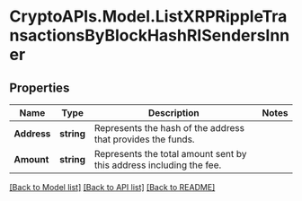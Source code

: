 # CryptoAPIs.Model.ListXRPRippleTransactionsByBlockHashRISendersInner

## Properties

Name | Type | Description | Notes
------------ | ------------- | ------------- | -------------
**Address** | **string** | Represents the hash of the address that provides the funds. | 
**Amount** | **string** | Represents the total amount sent by this address including the fee. | 

[[Back to Model list]](../README.md#documentation-for-models) [[Back to API list]](../README.md#documentation-for-api-endpoints) [[Back to README]](../README.md)

